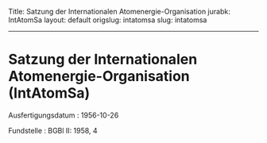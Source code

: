 Title: Satzung der Internationalen Atomenergie-Organisation
jurabk: IntAtomSa
layout: default
origslug: intatomsa
slug: intatomsa

---

# Satzung der Internationalen Atomenergie-Organisation (IntAtomSa)

Ausfertigungsdatum
:   1956-10-26

Fundstelle
:   BGBl II: 1958, 4

